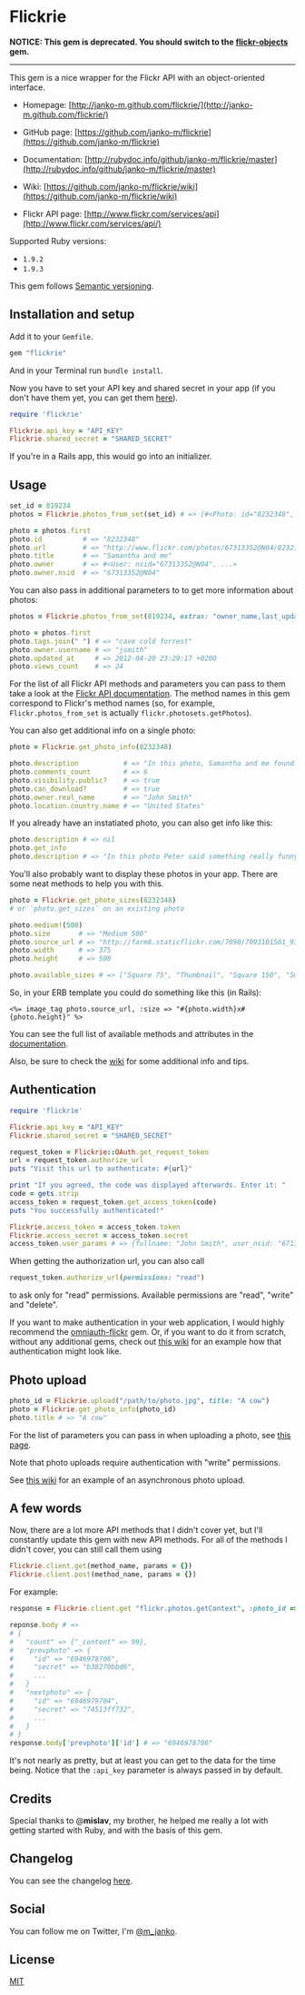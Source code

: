 # Flickrie

**NOTICE: This gem is deprecated. You should switch to the
[flickr-objects](https://github.com/janko-m/flickr-objects) gem.**

---

This gem is a nice wrapper for the Flickr API with an object-oriented interface.

- Homepage: [http://janko-m.github.com/flickrie/](http://janko-m.github.com/flickrie/)

- GitHub page: [https://github.com/janko-m/flickrie](https://github.com/janko-m/flickrie)

- Documentation: [http://rubydoc.info/github/janko-m/flickrie/master](http://rubydoc.info/github/janko-m/flickrie/master)

- Wiki: [https://github.com/janko-m/flickrie/wiki](https://github.com/janko-m/flickrie/wiki)

- Flickr API page: [http://www.flickr.com/services/api](http://www.flickr.com/services/api/)

Supported Ruby versions:

- `1.9.2`
- `1.9.3`

This gem follows [Semantic versioning](http://semver.org/).

## Installation and setup

Add it to your `Gemfile`.

```ruby
gem "flickrie"
```

And in your Terminal run `bundle install`.

Now you have to set your API key and shared secret in your app (if you don't have them yet,
you can get them [here](http://www.flickr.com/services/apps/create/apply)).

```ruby
require 'flickrie'

Flickrie.api_key = "API_KEY"
Flickrie.shared_secret = "SHARED_SECRET"
```

If you're in a Rails app, this would go into an initializer.

## Usage

```ruby
set_id = 819234
photos = Flickrie.photos_from_set(set_id) # => [#<Photo: id="8232348", ...>, #<Photo: id="8194318", ...>, ...]

photo = photos.first
photo.id          # => "8232348"
photo.url         # => "http://www.flickr.com/photos/67313352@N04/8232348"
photo.title       # => "Samantha and me"
photo.owner       # => #<User: nsid="67313352@N04", ...>
photo.owner.nsid  # => "67313352@N04"
```

You can also pass in additional parameters to to get more information about photos:

```ruby
photos = Flickrie.photos_from_set(819234, extras: "owner_name,last_update,tags,views")

photo = photos.first
photo.tags.join(" ") # => "cave cold forrest"
photo.owner.username # => "jsmith"
photo.updated_at     # => 2012-04-20 23:29:17 +0200
photo.views_count    # => 24
```

For the list of all Flickr API methods and parameters you can pass to them take a look at the
[Flickr API documentation](http://www.flickr.com/services/api/). The method names in this gem correspond
to Flickr's method names (so, for example, `Flickr.photos_from_set` is actually `flickr.photosets.getPhotos`).

You can also get additional info on a single photo:

```ruby
photo = Flickrie.get_photo_info(8232348)

photo.description           # => "In this photo, Samantha and me found a secret tunnel..."
photo.comments_count        # => 6
photo.visibility.public?    # => true
photo.can_download?         # => true
photo.owner.real_name       # => "John Smith"
photo.location.country.name # => "United States"
```

If you already have an instatiated photo, you can also get info like this:

```ruby
photo.description # => nil
photo.get_info
photo.description # => "In this photo Peter said something really funny..."
```

You'll also probably want to display these photos in your app. There are
some neat methods to help you with this.

```ruby
photo = Flickrie.get_photo_sizes(8232348)
# or `photo.get_sizes` on an existing photo

photo.medium!(500)
photo.size       # => "Medium 500"
photo.source_url # => "http://farm8.staticflickr.com/7090/7093101501_9337f28800.jpg"
photo.width      # => 375
photo.height     # => 500

photo.available_sizes # => ["Square 75", "Thumbnail", "Square 150", "Small 240", "Small 320", "Medium 500"]
```

So, in your ERB template you could do something like this (in Rails):

```erb
<%= image_tag photo.source_url, :size => "#{photo.width}x#{photo.height}" %>
```

You can see the full list of available methods and attributes in the
[documentation](http://rubydoc.info/gems/flickrie/).

Also, be sure to check the [wiki](https://github.com/janko-m/flickrie/wiki) for some additional info and tips.

## Authentication

```ruby
require 'flickrie'

Flickrie.api_key = "API_KEY"
Flickrie.shared_secret = "SHARED_SECRET"

request_token = Flickrie::OAuth.get_request_token
url = request_token.authorize_url
puts "Visit this url to authenticate: #{url}"

print "If you agreed, the code was displayed afterwards. Enter it: "
code = gets.strip
access_token = request_token.get_access_token(code)
puts "You successfully authenticated!"

Flickrie.access_token = access_token.token
Flickrie.access_secret = access_token.secret
access_token.user_params # => {fullname: "John Smith", user_nsid: "67131352@N03", username: "jsmith"}
```

When getting the authorization url, you can also call
```ruby
request_token.authorize_url(permissions: "read")
```
to ask only for "read" permissions. Available permissions are "read", "write" and "delete".

If you want to make authentication in your web application, I would highly
recommend the [omniauth-flickr](https://github.com/timbreitkreutz/omniauth-flickr) gem.
Or, if you want to do it from scratch, without any additional gems, check out
[this wiki](https://github.com/janko-m/flickrie/wiki/Authentication-in-web-applications)
for an example how that authentication might look like.

## Photo upload

```ruby
photo_id = Flickrie.upload("/path/to/photo.jpg", title: "A cow")
photo = Flickrie.get_photo_info(photo_id)
photo.title # => "A cow"
```

For the list of parameters you can pass in when uploading a photo, see
[this page](http://www.flickr.com/services/api/upload.api.html).

Note that photo uploads require authentication with "write" permissions.

See [this wiki](https://github.com/janko-m/flickrie/wiki/Asynchronous-photo-upload) for an example
of an asynchronous photo upload.

## A few words

Now, there are a lot more API methods that I didn't cover yet,
but I'll constantly update this gem with new API methods. For all of the methods
I didn't cover, you can still call them using

```ruby
Flickrie.client.get(method_name, params = {})
Flickrie.client.post(method_name, params = {})
```

For example:

```ruby
response = Flickrie.client.get "flickr.photos.getContext", :photo_id => 2842732

reponse.body # =>
# {
#   "count" => {"_content" => 99},
#   "prevphoto" => {
#     "id" => "6946978706",
#     "secret" => "b38270bbd6",
#     ...
#   }
#   "nextphoto" => {
#     "id" => "6946979704",
#     "secret" => "74513ff732",
#     ...
#   }
# }
response.body['prevphoto']['id'] # => "6946978706"
```

It's not nearly as pretty, but at least you can get to the data for the
time being. Notice that the `:api_key` parameter is always passed in by
default.

## Credits

Special thanks to @**mislav**, my brother, he helped me really a lot
with getting started with Ruby, and with the basis of this gem.

## Changelog

You can see the changelog [here](https://github.com/janko-m/flickrie/blob/master/CHANGELOG.md).

## Social

You can follow me on Twitter, I'm [@m_janko](https://twitter.com/m_janko).

## License

[MIT](https://github.com/janko-m/flickrie/blob/master/LICENSE)
